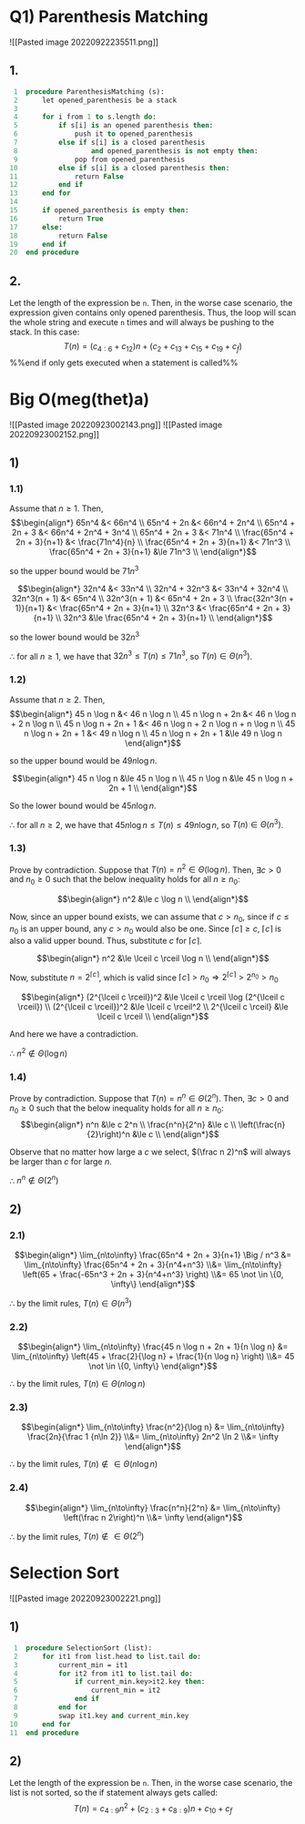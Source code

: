 # Q1) Parenthesis Matching

![[Pasted image 20220922235511.png]]

## 1.
```pascal
 1	procedure ParenthesisMatching (s):
 2		let opened_parenthesis be a stack
 3		
 4		for i from 1 to s.length do:
 5			if s[i] is an opened parenthesis then:
 6				push it to opened_parenthesis
 7			else if s[i] is a closed parenthesis 
 8					and opened_parenthesis is not empty then:
 9				pop from opened_parenthesis
10			else if s[i] is a closed parenthesis then:
11				return False
12			end if
13		end for
14		
15		if opened_parenthesis is empty then:
16			return True
17		else:
18			return False
19		end if
20	end procedure
```

## 2.
Let the length of the expression be `n`. Then, in the worse case scenario, the expression given contains only opened parenthesis. Thus, the loop will scan the whole string and execute `n` times and will always be pushing to the stack. In this case:
$$T(n) = (c_{4:6} + c_{12}) n + (c_2 + c_{13} + c_{15} + c_{19} + c_f)$$
%%end if only gets executed when a statement is called%%

# Big O(meg(thet)a)

![[Pasted image 20220923002143.png]]
![[Pasted image 20220923002152.png]]

## 1)
### 1.1)
Assume that $n \ge 1$. Then,
$$\begin{align*}
	65n^4 &< 66n^4 \\
	65n^4 + 2n &< 66n^4 + 2n^4 \\
	65n^4 + 2n + 3 &< 66n^4 + 2n^4 + 3n^4 \\
	65n^4 + 2n + 3 &< 71n^4 \\
	\frac{65n^4 + 2n + 3}{n+1} &< \frac{71n^4}{n} \\
	\frac{65n^4 + 2n + 3}{n+1} &< 71n^3 \\
	\frac{65n^4 + 2n + 3}{n+1} &\le 71n^3 \\
\end{align*}$$

so the upper bound would be $71 n^3$

$$\begin{align*}
	32n^4 &< 33n^4 \\
	32n^4 + 32n^3 &< 33n^4 + 32n^4 \\
	32n^3(n + 1) &< 65n^4 \\
	32n^3(n + 1) &< 65n^4 + 2n + 3 \\
	\frac{32n^3(n + 1)}{n+1} &< \frac{65n^4 + 2n + 3}{n+1} \\
	32n^3 &< \frac{65n^4 + 2n + 3}{n+1} \\
	32n^3 &\le \frac{65n^4 + 2n + 3}{n+1} \\
\end{align*}$$

so the lower bound would be $32 n^3$

$\therefore$ for all $n \ge 1$, we have that $32n^3 \le T(n) \le 71n^3$, so $T(n) \in \Theta(n^3)$.

### 1.2)
Assume that $n \ge 2$. Then,
$$\begin{align*}
	45 n \log n &< 46 n \log n \\
	45 n \log n + 2n &< 46 n \log n + 2 n \log n \\
	45 n \log n + 2n + 1 &< 46 n \log n + 2 n \log n + n \log n \\
	45 n \log n + 2n + 1 &< 49 n \log n \\
	45 n \log n + 2n + 1 &\le 49 n \log n
\end{align*}$$

so the upper bound would be $49 n \log n$.

$$\begin{align*}
	45 n \log n &\le 45 n \log n \\
	45 n \log n &\le 45 n \log n + 2n + 1 \\
\end{align*}$$

So the lower bound would be $45 n \log n$.

$\therefore$ for all $n \ge 2$, we have that $45 n \log n \le T(n) \le 49 n \log n$, so $T(n) \in \Theta(n^3)$.

### 1.3)
Prove by contradiction. Suppose that $T(n) = n^2 \in \Theta(\log n)$. Then, $\exists c>0$ and $n_0 \ge 0$ such that the below inequality holds for all $n \ge n_0$:

$$\begin{align*}
	n^2 &\le c \log n \\
\end{align*}$$

Now, since an upper bound exists, we can assume that $c>n_0$, since if $c \le n_0$ is an upper bound, any $c>n_0$ would also be one. Since $\lceil c \rceil \ge c$, $\lceil c \rceil$ is also a valid upper bound. Thus, substitute $c$ for $\lceil c \rceil$.

$$\begin{align*}
	n^2 &\le \lceil c \rceil \log n \\
\end{align*}$$

Now, substitute $n = 2^{\lceil c \rceil}$, which is valid since $\lceil c \rceil > n_0 \Rightarrow 2^{\lceil c \rceil} > 2^{n_0} > n_0$

$$\begin{align*}
	(2^{\lceil c \rceil})^2 &\le \lceil c \rceil \log (2^{\lceil c \rceil}) \\
	(2^{\lceil c \rceil})^2 &\le \lceil c \rceil^2 \\
	2^{\lceil c \rceil} &\le \lceil c \rceil \\
\end{align*}$$

And here we have a contradiction.

$\therefore$ $n^2 \not \in \Theta(\log n)$

### 1.4)
Prove by contradiction. Suppose that $T(n) = n^n \in \Theta(2^n)$. Then, $\exists c>0$ and $n_0 \ge 0$ such that the below inequality holds for all $n \ge n_0$:
$$\begin{align*}
	n^n &\le c 2^n \\
	\frac{n^n}{2^n} &\le c \\
	\left(\frac{n}{2}\right)^n &\le c \\
\end{align*}$$

Observe that no matter how large a $c$ we select, $(\frac n 2)^n$ will always be larger than $c$ for large $n$.

$\therefore$ $n^n \not \in \Theta(2^n)$

## 2)

### 2.1)
$$\begin{align*}
	\lim_{n\to\infty} \frac{65n^4 + 2n + 3}{n+1} \Big / n^3
	&=
		\lim_{n\to\infty} \frac{65n^4 + 2n + 3}{n^4+n^3}
	\\&=
		\lim_{n\to\infty} \left(65 + \frac{-65n^3 + 2n + 3}{n^4+n^3} \right)
	\\&=
		65 \not \in \{0, \infty\}
\end{align*}$$

$\therefore$ by the limit rules, $T(n) \in \Theta(n^3)$

### 2.2)
$$\begin{align*}
	\lim_{n\to\infty} \frac{45 n \log n + 2n + 1}{n \log n}
	&=
		\lim_{n\to\infty} \left(45 + \frac{2}{\log n} + \frac{1}{n \log n} \right)
	\\&=
		45 \not \in \{0, \infty\}
\end{align*}$$

$\therefore$ by the limit rules, $T(n) \in \Theta(n \log n)$

### 2.3)
$$\begin{align*}
	\lim_{n\to\infty} \frac{n^2}{\log n}
	&=
		\lim_{n\to\infty} \frac{2n}{\frac 1 {n\ln 2}}
	\\&=
		\lim_{n\to\infty} 2n^2 \ln 2
	\\&=
		\infty
\end{align*}$$

$\therefore$ by the limit rules, $T(n) \not \in \in \Theta(n \log n)$

### 2.4)
$$\begin{align*}
	\lim_{n\to\infty} \frac{n^n}{2^n}
	&=
		\lim_{n\to\infty} \left(\frac n 2\right)^n
	\\&=
		\infty
\end{align*}$$

$\therefore$ by the limit rules, $T(n) \not \in \in \Theta(2^n)$

# Selection Sort

![[Pasted image 20220923002221.png]]

## 1)
```pascal
 1	procedure SelectionSort (list):
 2		for it1 from list.head to list.tail do:
 3			current_min = it1
 4			for it2 from it1 to list.tail do:
 5				if current_min.key>it2.key then:
 6					current_min = it2
 7				end if
 8			end for
 9			swap it1.key and current_min.key
10		end for
11	end procedure
```

## 2)
Let the length of the expression be `n`. Then, in the worse case scenario, the list is not sorted, so the if statement always gets called:
$$T(n) = c_{4:9}n^2 + (c_{2:3}+c_{8:9})n + c_{10} + c_f$$

